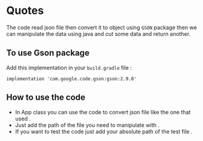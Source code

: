 # Quotes
The code read json file then convert it to object using `GSON` package then we can manipulate the data using java and cut some data and return another. 

## To use Gson package
Add this implementation in your `build.gradle` file :  
   
    implementation 'com.google.code.gson:gson:2.9.0'
    

## How to use the code 

- In App class you can use the code to convert json file like the one that used . 
- Just add the path of the file you need to manipulate with . 
- If you want to test the code just add your absolute path of the test file . 